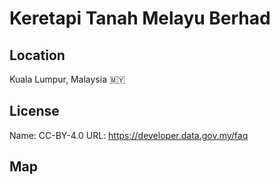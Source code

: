 # Keretapi Tanah Melayu Berhad
    
## Location

Kuala Lumpur, Malaysia 🇲🇾

## License

Name: CC-BY-4.0
URL: https://developer.data.gov.my/faq

## Map

<WorldMap topic="public-transport/rtfs-rt/Keretapi_Tanah_Melayu_Berhad/vehicle_positions/#" />
